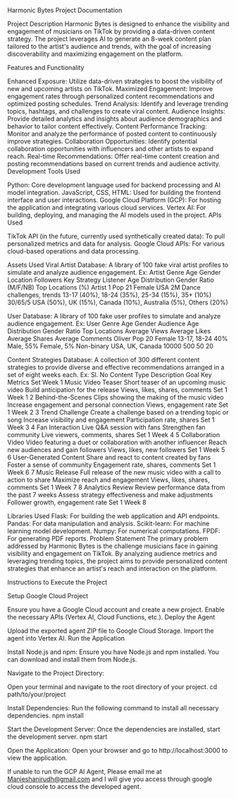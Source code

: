 Harmonic Bytes Project Documentation

Project Description
Harmonic Bytes is designed to enhance the visibility and engagement of musicians on TikTok by providing a data-driven content strategy. The project leverages AI to generate an 8-week content plan tailored to the artist's audience and trends, with the goal of increasing discoverability and maximizing engagement on the platform.

Features and Functionality

Enhanced Exposure: Utilize data-driven strategies to boost the visibility of new and upcoming artists on TikTok.
Maximized Engagement: Improve engagement rates through personalized content recommendations and optimized posting schedules.
Trend Analysis: Identify and leverage trending topics, hashtags, and challenges to create viral content.
Audience Insights: Provide detailed analytics and insights about audience demographics and behavior to tailor content effectively.
Content Performance Tracking: Monitor and analyze the performance of posted content to continuously improve strategies.
Collaboration Opportunities: Identify potential collaboration opportunities with influencers and other artists to expand reach.
Real-time Recommendations: Offer real-time content creation and posting recommendations based on current trends and audience activity.
Development Tools Used

Python: Core development language used for backend processing and AI model integration.
JavaScript, CSS, HTML: Used for building the frontend interface and user interactions.
Google Cloud Platform (GCP): For hosting the application and integrating various cloud services.
Vertex AI: For building, deploying, and managing the AI models used in the project.
APIs Used

TikTok API (in the future, currently used synthetically created data): To pull personalized metrics and data for analysis.
Google Cloud APIs: For various cloud-based operations and data processing.

Assets Used
Viral Artist Database: A library of 100 fake viral artist profiles to simulate and analyze audience engagement.
Ex: 
Artist	Genre	Age	Gender	Location	Followers	Key Strategy	Listener Age Distribution	Gender Ratio (M/F/NB)	Top Locations (%)
Artist 1	Pop	21	Female	USA	2M	Dance challenges, trends	13-17 (40%), 18-24 (35%), 25-34 (15%), 35+ (10%)	30/65/5	USA (50%), UK (15%), Canada (10%), Australia (5%), Others (20%)

User Database: A library of 100 fake user profiles to simulate and analyze audience engagement.
Ex:
User	Genre	Age	Gender	Audience Age Distribution	Gender Ratio	Top Locations	Average Views	Average Likes	Average Shares	Average Comments
Oliver	Pop	20	Female	13-17, 18-24	40% Male, 55% Female, 5% Non-binary	USA, UK, Canada	10000	500	50	20

Content Strategies Database: A collection of 300 different content strategies to provide diverse and effective recommendations arranged in a set of eight weeks each.
Ex:
Sl. No	Content Type	Description	Goal	Key Metrics	Set	Week
1	Music Video Teaser	Short teaser of an upcoming music video	Build anticipation for the release	Views, likes, shares, comments	Set 1	Week 1
2	Behind-the-Scenes	Clips showing the making of the music video	Increase engagement and personal connection	Views, engagement rate	Set 1	Week 2
3	Trend Challenge	Create a challenge based on a trending topic or song	Increase visibility and engagement	Participation rate, shares	Set 1	Week 3
4	Fan Interaction	Live Q&A session with fans	Strengthen fan community	Live viewers, comments, shares	Set 1	Week 4
5	Collaboration Video	Video featuring a duet or collaboration with another influencer	Reach new audiences and gain followers	Views, likes, new followers	Set 1	Week 5
6	User-Generated Content	Share and react to content created by fans	Foster a sense of community	Engagement rate, shares, comments	Set 1	Week 6
7	Music Release	Full release of the new music video with a call to action to share	Maximize reach and engagement	Views, likes, shares, comments	Set 1	Week 7
8	Analytics Review	Review performance data from the past 7 weeks	Assess strategy effectiveness and make adjustments	Follower growth, engagement rate	Set 1	Week 8

Libraries Used
Flask: For building the web application and API endpoints.
Pandas: For data manipulation and analysis.
Scikit-learn: For machine learning model development.
Numpy: For numerical computations.
FPDF: For generating PDF reports.
Problem Statement
The primary problem addressed by Harmonic Bytes is the challenge musicians face in gaining visibility and engagement on TikTok. By analyzing audience metrics and leveraging trending topics, the project aims to provide personalized content strategies that enhance an artist's reach and interaction on the platform.


Instructions to Execute the Project

Setup Google Cloud Project

Ensure you have a Google Cloud account and create a new project.
Enable the necessary APIs (Vertex AI, Cloud Functions, etc.).
Deploy the Agent

Upload the exported agent ZIP file to Google Cloud Storage.
Import the agent into Vertex AI.
Run the Application

Install Node.js and npm:
Ensure you have Node.js and npm installed. You can download and install them from Node.js.

Navigate to the Project Directory:

Open your terminal and navigate to the root directory of your project.
cd path/to/your/project

Install Dependencies:
Run the following command to install all necessary dependencies.
npm install

Start the Development Server:
Once the dependencies are installed, start the development server.
npm start

Open the Application:
Open your browser and go to http://localhost:3000 to view the application.


If unable to run the GCP AI Agent, Please email me at Manjeshanirudh@gmail.com and I will give you access through google cloud console to access the developed agent.

